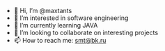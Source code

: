 - 👋 Hi, I’m @maxtants
- 👀 I’m interested in software engineering
- 🌱 I’m currently learning JAVA
- 💞️ I’m looking to collaborate on interesting projects
- 📫 How to reach me: smt@bk.ru

<!---
maxtants/maxtants is a ✨ special ✨ repository because its `README.md` (this file) appears on your GitHub profile.
You can click the Preview link to take a look at your changes.
--->
